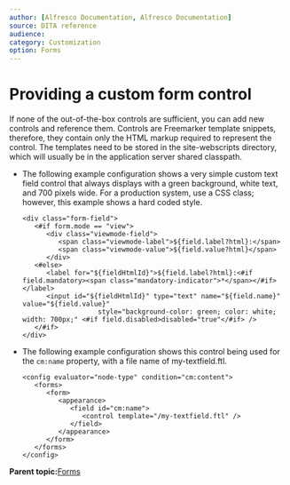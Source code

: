 ```yaml
---
author: [Alfresco Documentation, Alfresco Documentation]
source: DITA reference
audience: 
category: Customization
option: Forms
---
```


# Providing a custom form control

If none of the out-of-the-box controls are sufficient, you can add new controls and reference them. Controls are Freemarker template snippets, therefore, they contain only the HTML markup required to represent the control. The templates need to be stored in the site-webscripts directory, which will usually be in the application server shared classpath.

-   The following example configuration shows a very simple custom text field control that always displays with a green background, white text, and 700 pixels wide. For a production system, use a CSS class; however, this example shows a hard coded style.

    ```
    <div class="form-field">
       <#if form.mode == "view">
          <div class="viewmode-field">
             <span class="viewmode-label">${field.label?html}:</span>
             <span class="viewmode-value">${field.value?html}</span>
          </div>
       <#else>
          <label for="${fieldHtmlId}">${field.label?html}:<#if field.mandatory><span class="mandatory-indicator">*</span></#if></label>
          <input id="${fieldHtmlId}" type="text" name="${field.name}" value="${field.value}" 
                       style="background-color: green; color: white; width: 700px;" <#if field.disabled>disabled="true"</#if> />
       </#if>
    </div>
    
    ```

-   The following example configuration shows this control being used for the `cm:name` property, with a file name of my-textfield.ftl.

    ```
    <config evaluator="node-type" condition="cm:content">
       <forms>
          <form>
             <appearance>
                <field id="cm:name">
                   <control template="/my-textfield.ftl" />
                </field>
             </appearance>
          </form>
       </forms>
    </config>
    
    ```


**Parent topic:**[Forms](../concepts/forms-intro.md)


